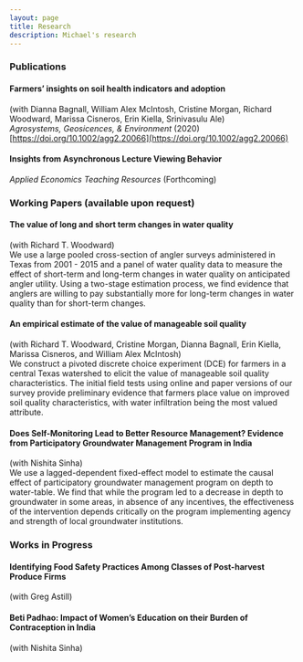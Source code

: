 ```yaml
---
layout: page
title: Research
description: Michael's research
---
```


### Publications

#### Farmers’ insights on soil health indicators and adoption  
(with Dianna Bagnall, William Alex McIntosh, Cristine Morgan, Richard Woodward, Marissa Cisneros, Erin Kiella, Srinivasulu Ale)  
*Agrosystems, Geosicences, & Environment* (2020) [https://doi.org/10.1002/agg2.20066](https://doi.org/10.1002/agg2.20066)

#### Insights from Asynchronous Lecture Viewing Behavior  
*Applied Economics Teaching Resources* (Forthcoming)

### Working Papers (available upon request)

#### The value of long and short term changes in water quality  
(with Richard T. Woodward)  
We use a large pooled cross-section of angler surveys administered in Texas from 2001 - 2015 and a panel of water quality data to measure the effect of short-term and long-term changes in water quality on anticipated angler utility. Using a two-stage estimation process, we find evidence that anglers are willing to pay substantially more for long-term changes in water quality than for short-term changes.

#### An empirical estimate of the value of manageable soil quality  
(with Richard T. Woodward, Cristine Morgan, Dianna Bagnall, Erin Kiella, Marissa Cisneros, and William Alex McIntosh)  
We construct a pivoted discrete choice experiment (DCE) for farmers in a central Texas watershed to elicit the value of manageable soil quality characteristics. The initial field tests using online and paper versions of our survey provide preliminary evidence that farmers place value on improved soil quality characteristics, with water infiltration being the most valued attribute.

#### Does Self-Monitoring Lead to Better Resource Management? Evidence from Participatory Groundwater Management Program in India  
(with Nishita Sinha)  
We use a lagged-dependent fixed-effect model to estimate the causal effect of participatory groundwater management program on depth to water-table. We find that while the program led to a decrease in depth to groundwater in some areas, in absence of any incentives, the effectiveness of the intervention depends critically on the program implementing agency and strength of local groundwater institutions.


### Works in Progress

#### Identifying Food Safety Practices Among Classes of Post-harvest Produce Firms  
(with Greg Astill)

#### Beti Padhao: Impact of Women’s Education on their Burden of Contraception in India  
(with Nishita Sinha)


<!-- Note: this is how to write a comment in HTML. Everything in here won't show up on your webpage.-->

<!--
#### [Optimal management of an ambiguous good under conflicting management objectives]({{ BASE_PATH}}/pages/working_papers/sample-working-paper.pdf)
To increase the size of the title, use fewer # in front of the paper title.
To decrease the size of the title, use more #.
To remove the italics, remove the * before and after the description
To remove the underline from the title, remove the <u> tags (<u> and </u>)
-->

